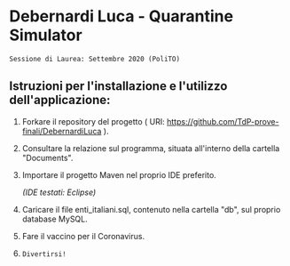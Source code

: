 # Debernardi Luca - Quarantine Simulator

`Sessione di Laurea: Settembre 2020 (PoliTO)`

## Istruzioni per l'installazione e l'utilizzo dell'applicazione:

1) Forkare il repository del progetto ( URI: https://github.com/TdP-prove-finali/DebernardiLuca ).

2) Consultare la relazione sul programma, situata all'interno della cartella "Documents".

3) Importare il progetto Maven nel proprio IDE preferito.

     _(IDE testati: Eclipse)_

4) Caricare il file enti_italiani.sql, contenuto nella cartella "db", sul proprio database MySQL.

5) Fare il vaccino per il Coronavirus.

6) `Divertirsi!`

